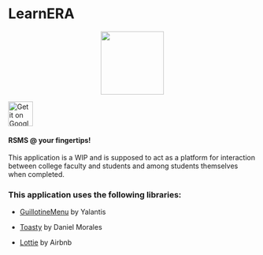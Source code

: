 # LearnERA

<div align="center">
	<img src="https://raw.githubusercontent.com/Kuttipishaash/LearnERA/master/app/src/main/res/drawable/intro_icon.png" width="128">
</div>

<a href='https://play.google.com/store/apps/details?id=com.learnera.app'><img alt='Get it on Google Play' src='https://play.google.com/intl/en_us/badges/images/generic/en_badge_web_generic.png' height="50px"/></a>

#### RSMS @ your fingertips!

This application is a WIP and is supposed to act as a platform for interaction between college faculty and students and among students themselves when completed. 

### This application uses the following libraries:

- [GuillotineMenu](https://github.com/Yalantis/GuillotineMenu-Android) by Yalantis

- [Toasty](https://github.com/GrenderG/Toasty) by Daniel Morales

- [Lottie](https://github.com/airbnb/lottie-android) by Airbnb
